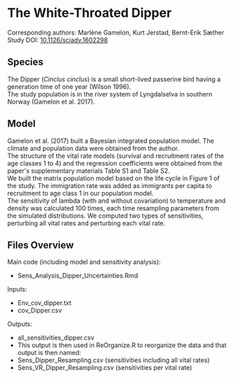
# The White-Throated Dipper

Corresponding authors: Marlène Gamelon, Kurt Jerstad, Bernt-Erik Sæther  
Study DOI: [10.1126/sciadv.1602298](https://www.science.org/doi/10.1126/sciadv.1602298)  

## Species

The Dipper (_Cinclus cinclus_) is a small short-lived passerine bird having a generation time of one year (Wilson 1996).  
The study population is in the river system of Lyngdalselva in southern Norway (Gamelon et al. 2017).

## Model

Gamelon et al. (2017) built a Bayesian integrated population model. The climate and population data were obtained from the author.  
The structure of the vital rate models (survival and recruitment rates of the age classes 1 to 4) and the regression coefficients were obtained from the paper's supplementary materials Table S1 and Table S2.  
We built the matrix population model based on the life cycle in Figure 1 of the study. The immigration rate was added as immigrants per capita to recruitment to age class 1 in our population model.  
The sensitivity of lambda (with and without covariation) to temperature and density was calculated 100 times, each time resampling parameters from the simulated distributions.
We computed two types of sensitivities, perturbing all vital rates and perturbing each vital rate.

## Files Overview

Main code (including model and sensitivity analysis):
- Sens_Analysis_Dipper_Uncertainties.Rmd

Inputs:
- Env_cov_dipper.txt
- cov_Dipper.csv

Outputs:
- all_sensitivities_dipper.csv
- This output is then used in ReOrganize.R to reorganize the data and that output is then named:
- Sens_Dipper_Resampling.csv (sensitivities including all vital rates)
- Sens_VR_Dipper_Resampling.csv (sensitivities per vital rate)

